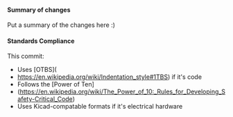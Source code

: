  #### Summary of changes    
Put a summary of the changes here :)          
        
#### Standards Compliance                   
This commit:                    
 - Uses [OTBS](  
 - https://en.wikipedia.org/wiki/Indentation_style#1TBS)  if it's code
 - Follows the [Power of Ten]
 - (https://en.wikipedia.org/wiki/The_Power_of_10:_Rules_for_Developing_Safety-Critical_Code)
 - Uses Kicad-compatable formats if it's electrical hardware
 
  
 
